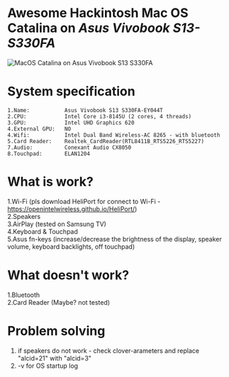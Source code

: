 # Awesome Hackintosh Mac OS Catalina on ***Asus Vivobook S13-S330FA***
![MacOS Catalina on Asus Vivobook S13 S330FA](https://github.com/parinovK/MacOS-Catalina_Vivobook-S13_S330FA_Clover/blob/main/MacOS_Catalina.png)
# System specification

    1.Name:           Asus Vivobook S13 S330FA-EY044T
    2.CPU:            Intel Core i3-8145U (2 cores, 4 threads)
    3.GPU:            Intel UHD Graphics 620
    4.External GPU:   NO
    4.Wifi:           Intel Dual Band Wireless-AC 8265 - with bluetooth 
    5.Card Reader:    Realtek_CardReader(RTL8411B_RTS5226_RTS5227)
    7.Audio:          Conexant Audio CX8050
    8.Touchpad:       ELAN1204

# What is work?
1.Wi-Fi (pls download HeliPort for connect to Wi-Fi - https://openintelwireless.github.io/HeliPort/)  
2.Speakers  
3.AirPlay (tested on Samsung TV)  
4.Keyboard & Touchpad  
5.Asus fn-keys (increase/decrease the brightness of the display, speaker volume, keyboard backlights, off touchpad)

# What doesn't work?
1.Bluetooth  
2.Card Reader (Maybe? not tested)

# Problem solving
1) if speakers do not work - check clover-arameters and replace "alcid=21" with "alcid=3"  
2) -v for OS startup log
